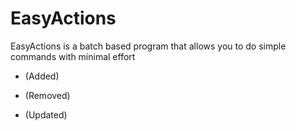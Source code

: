 # EasyActions
EasyActions is a batch based program that allows you to do simple commands with minimal effort

+ (Added)
- (Removed)
* (Updated)
